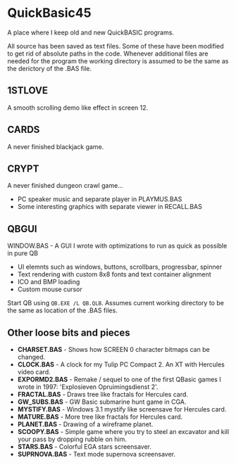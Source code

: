 # QuickBasic45
A place where I keep old and new QuickBASIC programs.

All source has been saved as text files. Some of these have been modified to get rid of absolute paths in the code.
Whenever additional files are needed for the program the working directory is assumed to be the same as the derictory of
the .BAS file.

## 1STLOVE
A smooth scrolling demo like effect in screen 12.

## CARDS
A never finished blackjack game.

## CRYPT
A never finished dungeon crawl game...
* PC speaker music and separate player in PLAYMUS.BAS
* Some interesting graphics with separate viewer in RECALL.BAS

## QBGUI
WINDOW.BAS - A GUI I wrote with optimizations to run as quick as possible in pure QB
* UI elemnts such as windows, buttons, scrollbars, progressbar, spinner
* Text rendering with custom 8x8 fonts and text container alignment
* ICO and BMP loading
* Custom mouse cursor

Start QB using `QB.EXE /L QB.QLB`. Assumes current working directory to be the same as location of the .BAS files.

## Other loose bits and pieces
* **CHARSET.BAS** - Shows how SCREEN 0 character bitmaps can be changed.
* **CLOCK.BAS** - A clock for my Tulip PC Compact 2. An XT with Hercules video card.
* **EXPORMD2.BAS** - Remake / sequel to one of the first QBasic games I wrote in 1997: 'Explosieven Opruimingsdienst 2'.
* **FRACTAL.BAS** - Draws tree like fractals for Hercules card.
* **GW_SUBS.BAS** - GW Basic submarine hunt game in CGA.
* **MYSTIFY.BAS** - Windows 3.1 mystify like screensave for Hercules card.
* **MATURE.BAS** - More tree like fractals for Hercules card.
* **PLANET.BAS** - Drawing of a wireframe planet.
* **SCOOPY.BAS** - Simple game where you try to steel an excavator and kill your pass by dropping rubble on him.
* **STARS.BAS** - Colorful EGA stars screensaver.
* **SUPRNOVA.BAS** - Text mode supernova screensaver.
